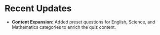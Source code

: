 # Recent Updates

- **Content Expansion:** Added preset questions for English, Science, and Mathematics categories to enrich the quiz content.